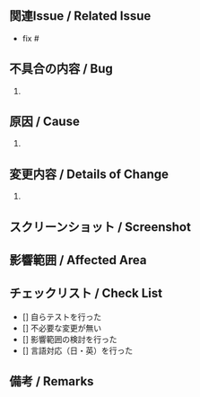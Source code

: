 ##  関連Issue / Related Issue
<!-- 関連Issueをfix #(番号)で記述 -->
- fix #

##  不具合の内容 / Bug
<!-- バグ,要望やIssue内容を簡潔に記述 -->
1. 

##  原因 / Cause
<!-- バグの原因を記述 -->
1. 

##  変更内容 / Details of Change
<!-- 行った修正を記述 -->
1. 

## スクリーンショット / Screenshot
<!-- 変更のスクリーンショットを添付 -->

## 影響範囲  / Affected Area
<!-- このプルリクエストにより、影響が想定される範囲を記述 -->

## チェックリスト / Check List
<!-- カッコ内にxを記入 -->
- [] 自らテストを行った
- [] 不必要な変更が無い
- [] 影響範囲の検討を行った
- [] 言語対応（日・英）を行った

## 備考 / Remarks
<!-- その他、特記すべき事項を記述 -->